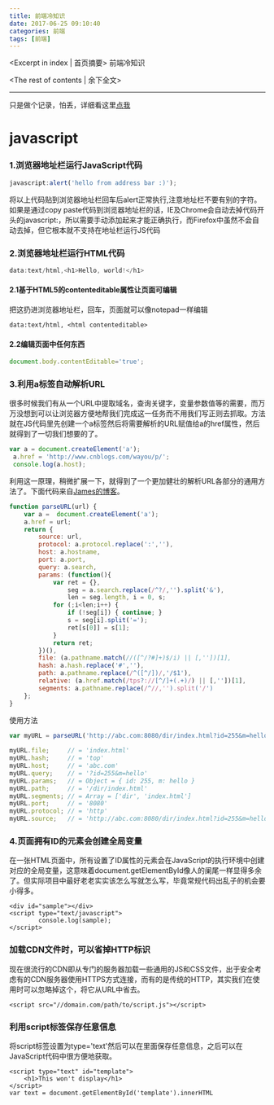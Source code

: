 ```yaml
---
title: 前端冷知识
date: 2017-06-25 09:10:40
categories: 前端
tags: [前端]
---
```

<Excerpt in index | 首页摘要> 
前端冷知识
<!-- more -->
<The rest of contents | 余下全文>

-----
只是做个记录，怕丢，详细看这里[点我](http://www.cnblogs.com/Wayou/p/things_you_dont_know_about_frontend.html)

# javascript
### 1.浏览器地址栏运行JavaScript代码
```javascript
javascript:alert('hello from address bar :)');
```
将以上代码贴到浏览器地址栏回车后alert正常执行,注意地址栏不要有别的字符。如果是通过copy paste代码到浏览器地址栏的话，IE及Chrome会自动去掉代码开头的javascript:，所以需要手动添加起来才能正确执行，而Firefox中虽然不会自动去掉，但它根本就不支持在地址栏运行JS代码


### 2.浏览器地址栏运行HTML代码
```javascript
data:text/html,<h1>Hello, world!</h1>
```
#### 2.1基于HTML5的contenteditable属性让页面可编辑
把这扔进浏览器地址栏，回车，页面就可以像notepad一样编辑
```
data:text/html, <html contenteditable>
```

#### 2.2编辑页面中任何东西
```javascript
document.body.contentEditable='true';
```
### 3.利用a标签自动解析URL
很多时候我们有从一个URL中提取域名，查询关键字，变量参数值等的需要，而万万没想到可以让浏览器方便地帮我们完成这一任务而不用我们写正则去抓取。方法就在JS代码里先创建一个a标签然后将需要解析的URL赋值给a的href属性，然后就得到了一切我们想要的了。
```javascript
var a = document.createElement('a');
 a.href = 'http://www.cnblogs.com/wayou/p/';
 console.log(a.host);
```

利用这一原理，稍微扩展一下，就得到了一个更加健壮的解析URL各部分的通用方法了。下面代码来自[James的博客](https://j11y.io/javascript/parsing-urls-with-the-dom/)。
```javascript
function parseURL(url) {
    var a =  document.createElement('a');
    a.href = url;
    return {
        source: url,
        protocol: a.protocol.replace(':',''),
        host: a.hostname,
        port: a.port,
        query: a.search,
        params: (function(){
            var ret = {},
                seg = a.search.replace(/^?/,'').split('&'),
                len = seg.length, i = 0, s;
            for (;i<len;i++) {
                if (!seg[i]) { continue; }
                s = seg[i].split('=');
                ret[s[0]] = s[1];
            }
            return ret;
        })(),
        file: (a.pathname.match(//([^/?#]+)$/i) || [,''])[1],
        hash: a.hash.replace('#',''),
        path: a.pathname.replace(/^([^/])/,'/$1'),
        relative: (a.href.match(/tps?://[^/]+(.+)/) || [,''])[1],
        segments: a.pathname.replace(/^//,'').split('/')
    };
}
```
使用方法
```javascript
var myURL = parseURL('http://abc.com:8080/dir/index.html?id=255&m=hello#top');
 
myURL.file;     // = 'index.html'
myURL.hash;     // = 'top'
myURL.host;     // = 'abc.com'
myURL.query;    // = '?id=255&m=hello'
myURL.params;   // = Object = { id: 255, m: hello }
myURL.path;     // = '/dir/index.html'
myURL.segments; // = Array = ['dir', 'index.html']
myURL.port;     // = '8080'
myURL.protocol; // = 'http'
myURL.source;   // = 'http://abc.com:8080/dir/index.html?id=255&m=hello#top'
```
### 4.页面拥有ID的元素会创建全局变量
在一张HTML页面中，所有设置了ID属性的元素会在JavaScript的执行环境中创建对应的全局变量，这意味着document.getElementById像人的阑尾一样显得多余了。但实际项目中最好老老实实该怎么写就怎么写，毕竟常规代码出乱子的机会要小得多。
```
<div id="sample"></div>
<script type="text/javascript">
        console.log(sample);
</script>
```

### 加载CDN文件时，可以省掉HTTP标识
现在很流行的CDN即从专门的服务器加载一些通用的JS和CSS文件，出于安全考虑有的CDN服务器使用HTTPS方式连接，而有的是传统的HTTP，其实我们在使用时可以忽略掉这个，将它从URL中省去。
```
<script src="//domain.com/path/to/script.js"></script>
```

### 利用script标签保存任意信息
将script标签设置为type='text'然后可以在里面保存任意信息，之后可以在JavaScript代码中很方便地获取。
```
<script type="text" id="template">
	<h1>This won't display</h1>
</script>
var text = document.getElementById('template').innerHTML
```